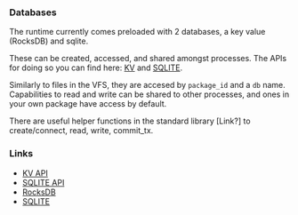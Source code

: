 ### Databases

The runtime currently comes preloaded with 2 databases, a key value (RocksDB) and sqlite.

These can be created, accessed, and shared amongst processes. The APIs for doing so you can find here: [KV](./apis/kv.md) and [SQLITE](./apis/sqlite.md).

Similarly to files in the VFS, they are accesed by `package_id` and a `db` name. Capabilities to read and write can be shared to other processes, and ones in your own package have access by default. 

There are useful helper functions in the standard library [Link?] to create/connect, read, write, commit_tx. 

### Links

- [KV API](./apis/kv.md)
- [SQLITE API](./apis/sqlite.md)
- [RocksDB](https://github.com/rust-rocksdb/rust-rocksdb)
- [SQLITE](https://www.sqlite.org/docs.html)
